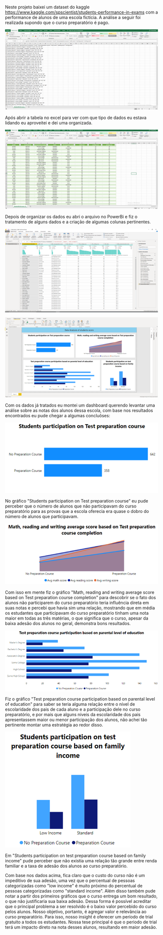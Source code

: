 Neste projeto baixei um dataset do kaggle https://www.kaggle.com/spscientist/students-performance-in-exams com a performance de alunos de uma escola fictícia. A análise a seguir foi realizada supondo que o curso preparatório é pago.

![](Images/1.png)

Após abrir a tabela no excel para ver com que tipo de dados eu estava lidando eu aproveitei e dei uma organizada.

![](Images/2.png)

Depois de organizar os dados eu abri o arquivo no PowerBi e fiz o tratamento de alguns dados e a criação de algumas colunas pertinentes.

![](Images/3.png)

![](Images/4.png)

Com os dados já tratados eu montei um dashboard querendo levantar uma análise sobre as notas dos alunos dessa escola, com base nos resultados encontrados eu pude 
chegar a algumas concluõses:

![](Images/4_1.png)

No gráfico "Students participation on Test preparation course" eu pude perceber que o número de alunos que não participavam do curso preparatório para as provas que a 
escola oferecia era quase o dobro do número de alunos que participavam. 

![](Images/4_2.png)

Com isso em mente fiz o gráfico "Math, reading and writing average score based on Test preparation course completion" para descobrir se o fato dos alunos não participarem
do curso preparatório teria influência direta em suas notas e percebi que havia sim uma relação, mostrando que em média os estudantes que participavam do curso preparatório tinham uma nota maior em todas as três matérias, o que significa que o curso, apesar da baixa adesão dos alunos no geral, demonstra bons resultados.

![](Images/4_3.png)

Fiz o gráfico "Test preparation course participation based on parental level of education" para saber se teria alguma relação entre o nível de escolaridade dos pais de cada
aluno e a participação dele no curso preparatório, e por mais que alguns níveis da escolaridade dos pais apresentassem maior ou menor participação dos alunos, não achei
tão pertinente montar uma estratégia ao redor disso.

![](Images/4_4.png)

Em "Students participation on test preparation course based on family income" pude perceber que não existia uma relação tão grande entre renda familiar e a taxa de adesão dos alunos ao curso preparatório.

Com base nos dados acima, fica claro que o custo do curso não é um impeditivo de sua adesão, uma vez que o percentual de pessoas categorizadas como "low income" é muito próximo do percentual de pessoas categorizadas como "standard income". Além disso também pude notar a partir dos primeiros gráficos que o curso entrega um bom resultado, o que não justificaria sua baixa adesão. Dessa forma é possível acreditar que o principal problema a ser resolvido é o baixo valor percebido do curso pelos alunos. Nosso objetivo, portanto, é agregar valor e relevância ao curso preparatório. Para isso, nosso insight é oferecer um período de trial gratuito a todos os estudantes.
Nossa tese principal é que o periodo de trial terá um impacto direto na nota desses alunos, resultando em maior adesão.





